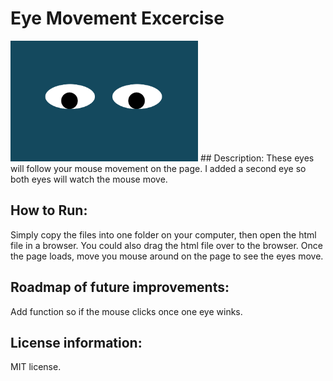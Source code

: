 # Eye Movement Excercise

<img src= "https://github.com/jessica-medley/eye-movement/blob/main/eyemovementscreenshot.png" width='300'/>
## Description:
These eyes will follow your mouse movement on the page. I added a second eye so both eyes will watch the mouse move.

## How to Run: 
Simply copy the files into one folder on your computer, then open the html file in a browser. You could also drag the html file over to the browser. Once the page loads, move you mouse around on the page to see the eyes move.

## Roadmap of future improvements:
Add function so if the mouse clicks once one eye winks.

## License information:
MIT license. 
